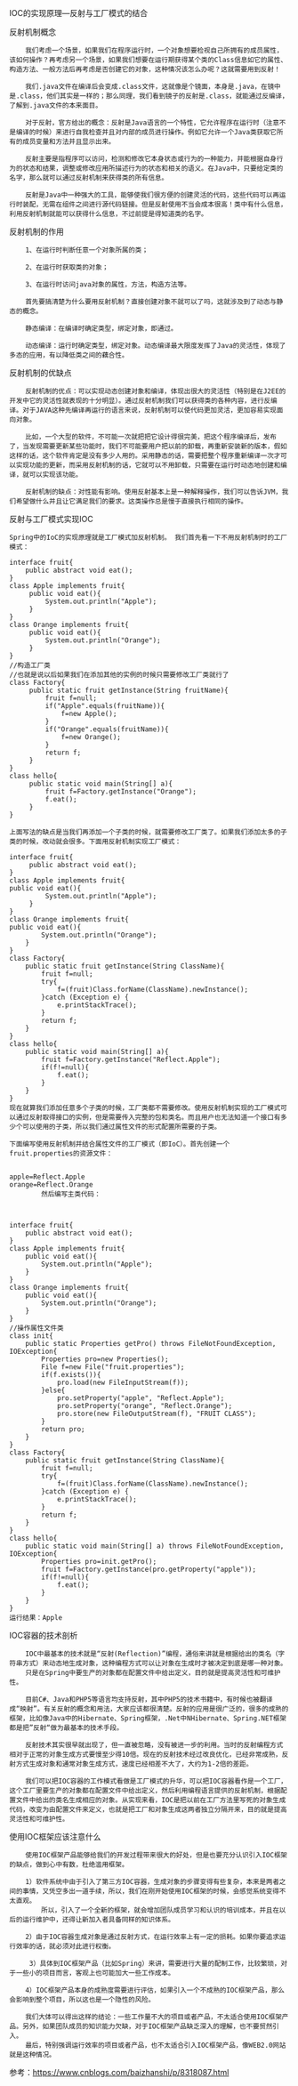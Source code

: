 IOC的实现原理—反射与工厂模式的结合

反射机制概念
 
        我们考虑一个场景，如果我们在程序运行时，一个对象想要检视自己所拥有的成员属性，该如何操作？再考虑另一个场景，如果我们想要在运行期获得某个类的Class信息如它的属性、构造方法、一般方法后再考虑是否创建它的对象，这种情况该怎么办呢？这就需要用到反射！

        我们.java文件在编译后会变成.class文件，这就像是个镜面，本身是.java，在镜中是.class，他们其实是一样的；那么同理，我们看到镜子的反射是.class，就能通过反编译，了解到.java文件的本来面目。

        对于反射，官方给出的概念：反射是Java语言的一个特性，它允许程序在运行时（注意不是编译的时候）来进行自我检查并且对内部的成员进行操作。例如它允许一个Java类获取它所有的成员变量和方法并且显示出来。

        反射主要是指程序可以访问，检测和修改它本身状态或行为的一种能力，并能根据自身行为的状态和结果，调整或修改应用所描述行为的状态和相关的语义。在Java中，只要给定类的名字，那么就可以通过反射机制来获得类的所有信息。

        反射是Java中一种强大的工具，能够使我们很方便的创建灵活的代码，这些代码可以再运行时装配，无需在组件之间进行源代码链接。但是反射使用不当会成本很高！类中有什么信息，利用反射机制就能可以获得什么信息，不过前提是得知道类的名字。

 

反射机制的作用
 
        1、在运行时判断任意一个对象所属的类；

        2、在运行时获取类的对象；

        3、在运行时访问java对象的属性，方法，构造方法等。

        首先要搞清楚为什么要用反射机制？直接创建对象不就可以了吗，这就涉及到了动态与静态的概念。

        静态编译：在编译时确定类型，绑定对象，即通过。

        动态编译：运行时确定类型，绑定对象。动态编译最大限度发挥了Java的灵活性，体现了多态的应用，有以降低类之间的藕合性。

 

反射机制的优缺点
 
        反射机制的优点：可以实现动态创建对象和编译，体现出很大的灵活性（特别是在J2EE的开发中它的灵活性就表现的十分明显）。通过反射机制我们可以获得类的各种内容，进行反编译。对于JAVA这种先编译再运行的语言来说，反射机制可以使代码更加灵活，更加容易实现面向对象。

        比如，一个大型的软件，不可能一次就把把它设计得很完美，把这个程序编译后，发布了，当发现需要更新某些功能时，我们不可能要用户把以前的卸载，再重新安装新的版本，假如这样的话，这个软件肯定是没有多少人用的。采用静态的话，需要把整个程序重新编译一次才可以实现功能的更新，而采用反射机制的话，它就可以不用卸载，只需要在运行时动态地创建和编译，就可以实现该功能。

        反射机制的缺点：对性能有影响。使用反射基本上是一种解释操作，我们可以告诉JVM，我们希望做什么并且让它满足我们的要求。这类操作总是慢于直接执行相同的操作。

 
反射与工厂模式实现IOC
 
    Spring中的IoC的实现原理就是工厂模式加反射机制。 我们首先看一下不用反射机制时的工厂模式：
 
    interface fruit{  
        public abstract void eat();  
    }   
    class Apple implements fruit{  
         public void eat(){  
             System.out.println("Apple");  
         }  
    }   
    class Orange implements fruit{  
         public void eat(){  
             System.out.println("Orange");  
         }  
    }  
    //构造工厂类  
    //也就是说以后如果我们在添加其他的实例的时候只需要修改工厂类就行了  
    class Factory{  
         public static fruit getInstance(String fruitName){  
             fruit f=null;  
             if("Apple".equals(fruitName)){  
                 f=new Apple();  
             }  
             if("Orange".equals(fruitName)){  
                 f=new Orange();  
             }  
             return f;  
         }  
    }  
    class hello{  
         public static void main(String[] a){  
             fruit f=Factory.getInstance("Orange");  
             f.eat();  
         }  
    }  
    
    上面写法的缺点是当我们再添加一个子类的时候，就需要修改工厂类了。如果我们添加太多的子类的时候，改动就会很多。下面用反射机制实现工厂模式：

    interface fruit{  
         public abstract void eat();  
    }  
    class Apple implements fruit{  
    public void eat(){  
             System.out.println("Apple");  
         }  
    }  
    class Orange implements fruit{  
    public void eat(){  
            System.out.println("Orange");  
        }  
    }  
    class Factory{  
        public static fruit getInstance(String ClassName){  
            fruit f=null;  
            try{  
                f=(fruit)Class.forName(ClassName).newInstance();  
            }catch (Exception e) {  
                e.printStackTrace();  
            }  
            return f;  
        }  
    }  
    class hello{  
        public static void main(String[] a){  
            fruit f=Factory.getInstance("Reflect.Apple");  
            if(f!=null){  
                f.eat();  
            }  
        }  
    }  
    现在就算我们添加任意多个子类的时候，工厂类都不需要修改。使用反射机制实现的工厂模式可以通过反射取得接口的实例，但是需要传入完整的包和类名。而且用户也无法知道一个接口有多少个可以使用的子类，所以我们通过属性文件的形式配置所需要的子类。

    下面编写使用反射机制并结合属性文件的工厂模式（即IoC）。首先创建一个fruit.properties的资源文件：
    
     
    apple=Reflect.Apple  
    orange=Reflect.Orange  
            然后编写主类代码：


 
    interface fruit{  
        public abstract void eat();  
    }  
    class Apple implements fruit{  
        public void eat(){  
            System.out.println("Apple");  
        }  
    }  
    class Orange implements fruit{  
        public void eat(){  
            System.out.println("Orange");  
        }  
    }  
    //操作属性文件类  
    class init{  
        public static Properties getPro() throws FileNotFoundException, IOException{  
            Properties pro=new Properties();  
            File f=new File("fruit.properties");  
            if(f.exists()){  
                pro.load(new FileInputStream(f));  
            }else{  
                pro.setProperty("apple", "Reflect.Apple");  
                pro.setProperty("orange", "Reflect.Orange");  
                pro.store(new FileOutputStream(f), "FRUIT CLASS");  
            }  
            return pro;  
        }  
    }  
    class Factory{  
        public static fruit getInstance(String ClassName){  
            fruit f=null;  
            try{  
                f=(fruit)Class.forName(ClassName).newInstance();  
            }catch (Exception e) {  
                e.printStackTrace();  
            }  
            return f;  
        }  
    }  
    class hello{  
        public static void main(String[] a) throws FileNotFoundException, IOException{  
            Properties pro=init.getPro();  
            fruit f=Factory.getInstance(pro.getProperty("apple"));  
            if(f!=null){  
                f.eat();  
            }  
        }  
    }  
    运行结果：Apple

 

IOC容器的技术剖析
 
        IOC中最基本的技术就是“反射(Reflection)”编程，通俗来讲就是根据给出的类名（字符串方式）来动态地生成对象，这种编程方式可以让对象在生成时才被决定到底是哪一种对象。
        只是在Spring中要生产的对象都在配置文件中给出定义，目的就是提高灵活性和可维护性。

        目前C#、Java和PHP5等语言均支持反射，其中PHP5的技术书籍中，有时候也被翻译成“映射”。有关反射的概念和用法，大家应该都很清楚。反射的应用是很广泛的，很多的成熟的框架，比如像Java中的Hibernate、Spring框架，.Net中NHibernate、Spring.NET框架都是把”反射“做为最基本的技术手段。

        反射技术其实很早就出现了，但一直被忽略，没有被进一步的利用。当时的反射编程方式相对于正常的对象生成方式要慢至少得10倍。现在的反射技术经过改良优化，已经非常成熟，反射方式生成对象和通常对象生成方式，速度已经相差不大了，大约为1-2倍的差距。

        我们可以把IOC容器的工作模式看做是工厂模式的升华，可以把IOC容器看作是一个工厂，这个工厂里要生产的对象都在配置文件中给出定义，然后利用编程语言提供的反射机制，根据配置文件中给出的类名生成相应的对象。从实现来看，IOC是把以前在工厂方法里写死的对象生成代码，改变为由配置文件来定义，也就是把工厂和对象生成这两者独立分隔开来，目的就是提高灵活性和可维护性。

 

使用IOC框架应该注意什么
 
        使用IOC框架产品能够给我们的开发过程带来很大的好处，但是也要充分认识引入IOC框架的缺点，做到心中有数，杜绝滥用框架。

        1）软件系统中由于引入了第三方IOC容器，生成对象的步骤变得有些复杂，本来是两者之间的事情，又凭空多出一道手续，所以，我们在刚开始使用IOC框架的时候，会感觉系统变得不太直观。
            所以，引入了一个全新的框架，就会增加团队成员学习和认识的培训成本，并且在以后的运行维护中，还得让新加入者具备同样的知识体系。

        2）由于IOC容器生成对象是通过反射方式，在运行效率上有一定的损耗。如果你要追求运行效率的话，就必须对此进行权衡。

         3）具体到IOC框架产品（比如Spring）来讲，需要进行大量的配制工作，比较繁琐，对于一些小的项目而言，客观上也可能加大一些工作成本。

        4）IOC框架产品本身的成熟度需要进行评估，如果引入一个不成熟的IOC框架产品，那么会影响到整个项目，所以这也是一个隐性的风险。

        我们大体可以得出这样的结论：一些工作量不大的项目或者产品，不太适合使用IOC框架产品。另外，如果团队成员的知识能力欠缺，对于IOC框架产品缺乏深入的理解，也不要贸然引入。
        最后，特别强调运行效率的项目或者产品，也不太适合引入IOC框架产品，像WEB2.0网站就是这种情况。

参考：https://www.cnblogs.com/baizhanshi/p/8318087.html